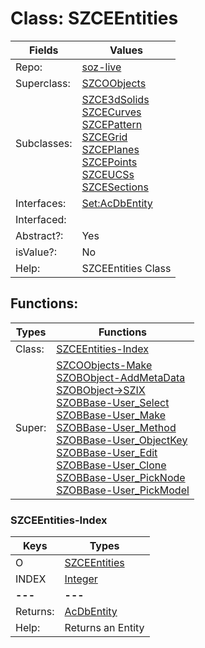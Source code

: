 
# Class:	SZCEEntities

| Fields | Values |
| --------- | --------- |
| Repo: | [soz-live](/repos/soz-live.html) |
| Superclass: | [SZCOObjects](SZCOObjects.html) |
| Subclasses: | [SZCE3dSolids](SZCE3dSolids.html) <br> [SZCECurves](SZCECurves.html) <br> [SZCEPattern](SZCEPattern.html) <br> [SZCEGrid](SZCEGrid.html) <br> [SZCEPlanes](SZCEPlanes.html) <br> [SZCEPoints](SZCEPoints.html) <br> [SZCEUCSs](SZCEUCSs.html) <br> [SZCESections](SZCESections.html) |
| Interfaces: | [Set:AcDbEntity](Set:AcDbEntity.html) |
| Interfaced: |  |
| Abstract?: | Yes |
| isValue?: | No |
| Help: | SZCEEntities Class |


## Functions:

| Types | Functions |
| --------- | --------- |
| Class: | [SZCEEntities-Index](#SZCEEntities-Index) |
| Super: | [SZCOObjects-Make](SZCOObjects.html) <br> [SZOBObject-AddMetaData](SZOBObject.html) <br> [SZOBObject->SZIX](SZOBObject.html) <br> [SZOBBase-User_Select](SZOBBase.html) <br> [SZOBBase-User_Make](SZOBBase.html) <br> [SZOBBase-User_Method](SZOBBase.html) <br> [SZOBBase-User_ObjectKey](SZOBBase.html) <br> [SZOBBase-User_Edit](SZOBBase.html) <br> [SZOBBase-User_Clone](SZOBBase.html) <br> [SZOBBase-User_PickNode](SZOBBase.html) <br> [SZOBBase-User_PickModel](SZOBBase.html) |


### SZCEEntities-Index

| Keys | Types |
| --------- | --------- |
| O | [SZCEEntities](SZCEEntities.html) |
| INDEX | [Integer](Integer.html) |
| **---** | **---** |
| Returns: | [AcDbEntity](AcDbEntity.html) |
| Help: | Returns an Entity |

